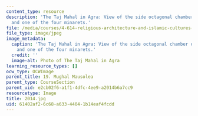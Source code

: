 ```yaml
---
content_type: resource
description: 'The Taj Mahal in Agra: View of the side octagonal chamber of the mausoleum
  and one of the four minarets.'
file: /media/courses/4-614-religious-architecture-and-islamic-cultures-fall-2002/61402af26c68a63344041b14eaf4fcdd_2014.jpg
file_type: image/jpeg
image_metadata:
  caption: 'The Taj Mahal in Agra: View of the side octagonal chamber of the mausoleum
    and one of the four minarets.'
  credit: ''
  image-alt: Photo of The Taj Mahal in Agra
learning_resource_types: []
ocw_type: OCWImage
parent_title: 19. Mughal Mausolea
parent_type: CourseSection
parent_uid: e2cb02f6-a1f1-4dfc-4ee9-a2014b6a7cc9
resourcetype: Image
title: 2014.jpg
uid: 61402af2-6c68-a633-4404-1b14eaf4fcdd
---
```

